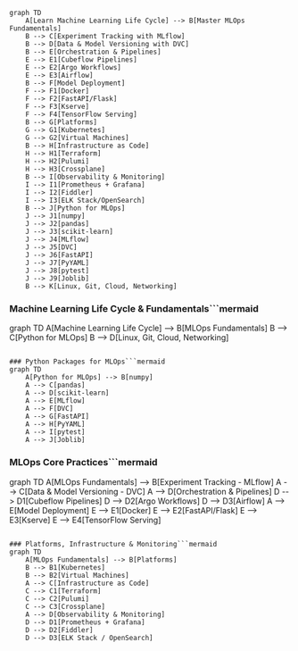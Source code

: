 
```mermaid
graph TD
    A[Learn Machine Learning Life Cycle] --> B[Master MLOps Fundamentals]
    B --> C[Experiment Tracking with MLflow]
    B --> D[Data & Model Versioning with DVC]
    B --> E[Orchestration & Pipelines]
    E --> E1[Cubeflow Pipelines]
    E --> E2[Argo Workflows]
    E --> E3[Airflow]
    B --> F[Model Deployment]
    F --> F1[Docker]
    F --> F2[FastAPI/Flask]
    F --> F3[Kserve]
    F --> F4[TensorFlow Serving]
    B --> G[Platforms]
    G --> G1[Kubernetes]
    G --> G2[Virtual Machines]
    B --> H[Infrastructure as Code]
    H --> H1[Terraform]
    H --> H2[Pulumi]
    H --> H3[Crossplane]
    B --> I[Observability & Monitoring]
    I --> I1[Prometheus + Grafana]
    I --> I2[Fiddler]
    I --> I3[ELK Stack/OpenSearch]
    B --> J[Python for MLOps]
    J --> J1[numpy]
    J --> J2[pandas]
    J --> J3[scikit-learn]
    J --> J4[MLflow]
    J --> J5[DVC]
    J --> J6[FastAPI]
    J --> J7[PyYAML]
    J --> J8[pytest]
    J --> J9[Joblib]
    B --> K[Linux, Git, Cloud, Networking]
```


### Machine Learning Life Cycle & Fundamentals```mermaid
graph TD
    A[Machine Learning Life Cycle] --> B[MLOps Fundamentals]
    B --> C[Python for MLOps]
    B --> D[Linux, Git, Cloud, Networking]
```

### Python Packages for MLOps```mermaid
graph TD
    A[Python for MLOps] --> B[numpy]
    A --> C[pandas]
    A --> D[scikit-learn]
    A --> E[MLflow]
    A --> F[DVC]
    A --> G[FastAPI]
    A --> H[PyYAML]
    A --> I[pytest]
    A --> J[Joblib]
```

### MLOps Core Practices```mermaid
graph TD
    A[MLOps Fundamentals] --> B[Experiment Tracking - MLflow]
    A --> C[Data & Model Versioning - DVC]
    A --> D[Orchestration & Pipelines]
    D --> D1[Cubeflow Pipelines]
    D --> D2[Argo Workflows]
    D --> D3[Airflow]
    A --> E[Model Deployment]
    E --> E1[Docker]
    E --> E2[FastAPI/Flask]
    E --> E3[Kserve]
    E --> E4[TensorFlow Serving]
```

### Platforms, Infrastructure & Monitoring```mermaid
graph TD
    A[MLOps Fundamentals] --> B[Platforms]
    B --> B1[Kubernetes]
    B --> B2[Virtual Machines]
    A --> C[Infrastructure as Code]
    C --> C1[Terraform]
    C --> C2[Pulumi]
    C --> C3[Crossplane]
    A --> D[Observability & Monitoring]
    D --> D1[Prometheus + Grafana]
    D --> D2[Fiddler]
    D --> D3[ELK Stack / OpenSearch]
```
